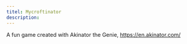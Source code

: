 ```yaml
---
titel: Mycroftinator
description: 
---
```

A fun game created with Akinator the Genie, https://en.akinator.com/
